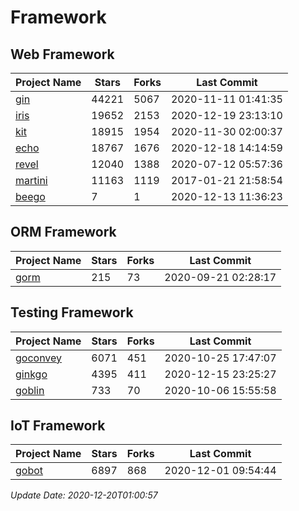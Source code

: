 # Framework

## Web Framework
| Project Name | Stars | Forks | Last Commit |
| ------------ | ----- | ----- | ----------- |
| [gin](https://github.com/gin-gonic/gin) | 44221 | 5067 | 2020-11-11 01:41:35 |
| [iris](https://github.com/kataras/iris) | 19652 | 2153 | 2020-12-19 23:13:10 |
| [kit](https://github.com/go-kit/kit) | 18915 | 1954 | 2020-11-30 02:00:37 |
| [echo](https://github.com/labstack/echo) | 18767 | 1676 | 2020-12-18 14:14:59 |
| [revel](https://github.com/revel/revel) | 12040 | 1388 | 2020-07-12 05:57:36 |
| [martini](https://github.com/go-martini/martini) | 11163 | 1119 | 2017-01-21 21:58:54 |
| [beego](https://github.com/astaxie/beego) | 7 | 1 | 2020-12-13 11:36:23 |

## ORM Framework
| Project Name | Stars | Forks | Last Commit |
| ------------ | ----- | ----- | ----------- |
| [gorm](https://github.com/jinzhu/gorm) | 215 | 73 | 2020-09-21 02:28:17 |

## Testing Framework
| Project Name | Stars | Forks | Last Commit |
| ------------ | ----- | ----- | ----------- |
| [goconvey](https://github.com/smartystreets/goconvey) | 6071 | 451 | 2020-10-25 17:47:07 |
| [ginkgo](https://github.com/onsi/ginkgo) | 4395 | 411 | 2020-12-15 23:25:27 |
| [goblin](https://github.com/franela/goblin) | 733 | 70 | 2020-10-06 15:55:58 |

## IoT Framework
| Project Name | Stars | Forks | Last Commit |
| ------------ | ----- | ----- | ----------- |
| [gobot](https://github.com/hybridgroup/gobot) | 6897 | 868 | 2020-12-01 09:54:44 |

*Update Date: 2020-12-20T01:00:57*